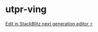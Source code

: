 # utpr-ving

[Edit in StackBlitz next generation editor ⚡️](https://stackblitz.com/~/github.com/lise-charlotte/utpr-ving)